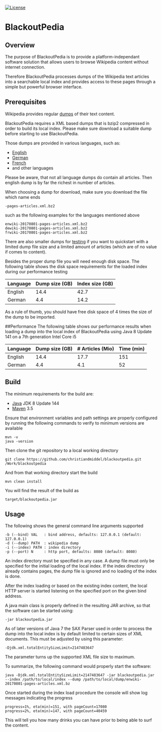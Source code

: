 [![License](https://img.shields.io/badge/License-Apache%202.0-blue.svg)](https://opensource.org/licenses/Apache-2.0)
# BlackoutPedia
## Overview
The purpose of BlackoutPedia is to provide a platform-independant software solution that allows users to browse 
Wikipedia content without internet connection.

Therefore BlackoutPedia processes dumps of the Wikipedia text articles into a searchable local index and provides 
access to these pages through a simple but powerful browser interface.

## Prerequisites
Wikipedia provides regular [dumps](https://dumps.wikimedia.org/) of their text content. 

BlackoutPedia requires a XML based dumps that is bzip2 compressed in order to build its local index. Please make sure
download a suitable dump before starting to use BlackoutPedia.

Those dumps are provided in various languages, such as:
- [English](https://dumps.wikimedia.org/enwiki)
- [German](https://dumps.wikimedia.org/dewiki)
- [French](https://dumps.wikimedia.org/frwiki)
- and other languages

Please be aware, that not all language dumps do contain all articles. Then english dump is by far the richest in number 
of articles.
  
When choosing a dump for download, make sure you download the file which name ends
```
-pages-articles.xml.bz2
```
such as the following examples for the languages mentioned above
```
enwiki-20170801-pages-articles.xml.bz2
dewiki-20170801-pages-articles.xml.bz2
frwiki-20170801-pages-articles.xml.bz2
```
There are also smaller dumps for [testing](https://dumps.wikimedia.org/testwiki) if you want to quickstart with a 
limited dump file size and a limited amount of articles (which are of no value if comes to content).

Besides the proper dump file you will need enough disk space. The following table shows the disk space requirements for
the loaded index during our performance testing

| Language | Dump size (GB) | Index size (GB) |
| -------- | -------------- | --------------- |
| English  | 14.4           | 42.7            |
| German   | 4.4            | 14.2            |

As a rule of thumb, you should have free disk space of 4 times the size of the dump to be imported. 

##Performance
The following table shows our performance results when loading a dump into the local index of BlackoutPedia using 
Java 8 Update 141 on a 7th generation Intel Core i5

| Language | Dump size (GB) | # Articles (Mio)| Time (min) |
| -------- | -------------- | --------------- | ---------- |
| English  | 14.4           | 17.7            | 151        |
| German   | 4.4            | 4.1             | 52         |
## Build
The minimum requirements for the build are:
- [Java](http://www.oracle.com/technetwork/java/javase/downloads) JDK 8 Update 144
- [Maven](https://maven.apache.org) 3.5

Ensure that environment variables and path settings are properly configured by running the following commands to verify to minimum versions are available
```
mvn -v
java -version
```

Then clone the git repository to a local working directory
```
git clone https://github.com/christiandmiddel/blackoutpedia.git /Work/blackoutpedia
```

And from that working directory start the build
```
mvn clean install
```

You will find the result of the build as
```
target/blackoutpedia.jar
```

## Usage
The following shows the general command line arguments supported
```
-b (--bind) VAL   : bind address, defaults: 127.0.0.1 (default: 127.0.0.1)
-d (--dump) PATH  : wikipedia dump
-i (--index) PATH : index directory
-p (--port) N     : http port, defaults: 8080 (default: 8080)
```
An index directory must be specified in any case. A dump file must only be specified for the initial loading of the 
local index. If the index directory already contains pages, the dump file is ignored and no loading of the index 
is done.

After the index loading or based on the existing index content, the local HTTP server is started 
listening on the specified port on the given bind address. 

A java main class is properly defined in the resulting JAR archive, so that the software can be started using:
```
-jar blackoutpedia.jar
```

As of later versions of Java 7 the SAX Parser used in order to process the dump into the local index is by default 
limited to certain sizes of XML documents. This must be adjusted by using this parameter:
```
-Djdk.xml.totalEntitySizeLimit=2147483647
```

The parameter turns up the supported XML file size to maximum. 

To summarize, the following command would properly start the software:
```
java -Djdk.xml.totalEntitySizeLimit=2147483647 -jar blackoutpedia.jar --index /path/to/local/index --dump /path/to/local/dump/enwiki-20170801-pages-articles.xml.bz
```

Once started during the index load procedure the console will show log messages indicating the progress
```
progress=1%, eta(min)=151, with pageCount=17080
progress=2%, eta(min)=147, with pageCount=40459
```

This will tell you how many drinks you can have prior to being able to surf the content.